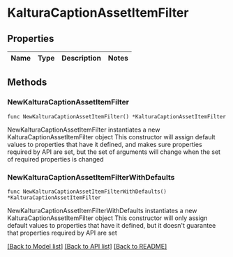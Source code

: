 # KalturaCaptionAssetItemFilter

## Properties

Name | Type | Description | Notes
------------ | ------------- | ------------- | -------------

## Methods

### NewKalturaCaptionAssetItemFilter

`func NewKalturaCaptionAssetItemFilter() *KalturaCaptionAssetItemFilter`

NewKalturaCaptionAssetItemFilter instantiates a new KalturaCaptionAssetItemFilter object
This constructor will assign default values to properties that have it defined,
and makes sure properties required by API are set, but the set of arguments
will change when the set of required properties is changed

### NewKalturaCaptionAssetItemFilterWithDefaults

`func NewKalturaCaptionAssetItemFilterWithDefaults() *KalturaCaptionAssetItemFilter`

NewKalturaCaptionAssetItemFilterWithDefaults instantiates a new KalturaCaptionAssetItemFilter object
This constructor will only assign default values to properties that have it defined,
but it doesn't guarantee that properties required by API are set


[[Back to Model list]](../README.md#documentation-for-models) [[Back to API list]](../README.md#documentation-for-api-endpoints) [[Back to README]](../README.md)


